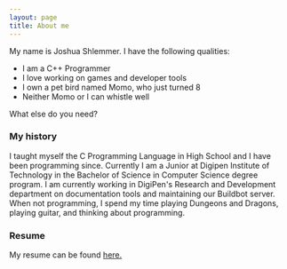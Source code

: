 ```yaml
---
layout: page
title: About me
---
```


My name is Joshua Shlemmer. I have the following qualities:

- I am a C++ Programmer
- I love working on games and developer tools
- I own a pet bird named Momo, who just turned 8
- Neither Momo or I can whistle well

What else do you need?

### My history

I taught myself the C Programming Language in High School and I have been programming since. Currently I am a Junior at Digipen Institute of Technology in the Bachelor of Science in Computer Science degree program. I am currently working in DigiPen's Research and Development department on documentation tools and maintaining our Buildbot server. When not programming, I spend my time playing Dungeons and Dragons, playing guitar, and thinking about programming.

### Resume

My resume can be found [here.](/files/resume.pdf)
